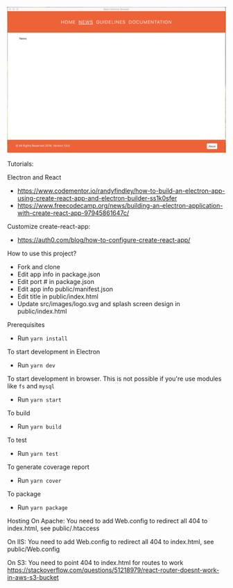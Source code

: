 ![Screenshot](/screenshot1.jpeg?raw=true "Screenshot 1")

Tutorials:

Electron and React
- https://www.codementor.io/randyfindley/how-to-build-an-electron-app-using-create-react-app-and-electron-builder-ss1k0sfer
- https://www.freecodecamp.org/news/building-an-electron-application-with-create-react-app-97945861647c/

Customize create-react-app:
- https://auth0.com/blog/how-to-configure-create-react-app/

How to use this project?
- Fork and clone
- Edit app info in package.json
- Edit port # in package.json
- Edit app info public/manifest.json
- Edit title in public/index.html
- Update src/images/logo.svg and splash screen design in public/index.html

Prerequisites
- Run `yarn install`

To start development in Electron
- Run `yarn dev`

To start development in browser. This is not possible if you're use modules like `fs` and `mysql`
- Run `yarn start`

To build
- Run `yarn build`

To test
- Run `yarn test`

To generate coverage report
- Run `yarn cover`

To package
- Run `yarn package`

Hosting
On Apache:
You need to add Web.config to redirect all 404 to index.html, see public/.htaccess

On IIS:
You need to add Web.config to redirect all 404 to index.html, see public/Web.config

On S3:
You need to point 404 to index.html for routes to work
https://stackoverflow.com/questions/51218979/react-router-doesnt-work-in-aws-s3-bucket
